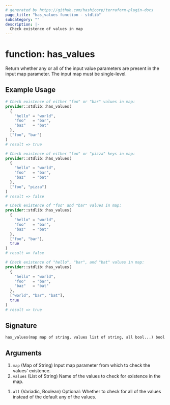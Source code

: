 ```yaml
---
# generated by https://github.com/hashicorp/terraform-plugin-docs
page_title: "has_values function - stdlib"
subcategory: ""
description: |-
  Check existence of values in map
---
```


# function: has_values

Return whether any or all of the input value parameters are present in the input map parameter. The input map must be single-level.

## Example Usage

```terraform
# Check existence of either "foo" or "bar" values in map:
provider::stdlib::has_values(
  {
    "hello" = "world",
    "foo"   = "bar",
    "baz"   = "bat"
  },
  ["foo", "bar"]
)
# result => true

# Check existence of either "foo" or "pizza" keys in map:
provider::stdlib::has_values(
  {
    "hello" = "world",
    "foo"   = "bar",
    "baz"   = "bat"
  },
  ["foo", "pizza"]
)
# result => false

# Check existence of "foo" and "bar" values in map:
provider::stdlib::has_values(
  {
    "hello" = "world",
    "foo"   = "bar",
    "baz"   = "bat"
  },
  ["foo", "bar"],
  true
)
# result => false

# Check existence of "hello", "bar", and "bat" values in map:
provider::stdlib::has_values(
  {
    "hello" = "world",
    "foo"   = "bar",
    "baz"   = "bat"
  },
  ["world", "bar", "bat"],
  true
)
# result => true
```

## Signature

<!-- signature generated by tfplugindocs -->
```text
has_values(map map of string, values list of string, all bool...) bool
```

## Arguments

<!-- arguments generated by tfplugindocs -->
1. `map` (Map of String) Input map parameter from which to check the values' existence.
1. `values` (List of String) Name of the values to check for existence in the map.
<!-- variadic argument generated by tfplugindocs -->
1. `all` (Variadic, Boolean) Optional: Whether to check for all of the values instead of the default any of the values.

